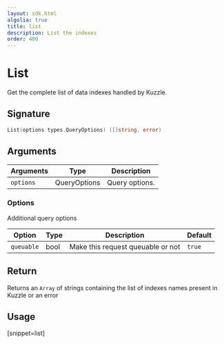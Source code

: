 ```yaml
---
layout: sdk.html
algolia: true
title: list
description: List the indexes
order: 400
---
```


# List

Get the complete list of data indexes handled by Kuzzle.

## Signature

```go
List(options types.QueryOptions) ([]string, error)
```

## Arguments

| Arguments | Type         | Description                           |
| --------- | ------------ | ------------------------------------- |
| `options` | QueryOptions | Query options. |

### **Options**

Additional query options

| Option     | Type    | Description                       | Default |
| ---------- | ------- | --------------------------------- | ------- |
| `queuable` | bool | Make this request queuable or not | `true`  |

## Return

Returns an `Array` of strings containing the list of indexes names present in Kuzzle or an error

## Usage

[snippet=list]
